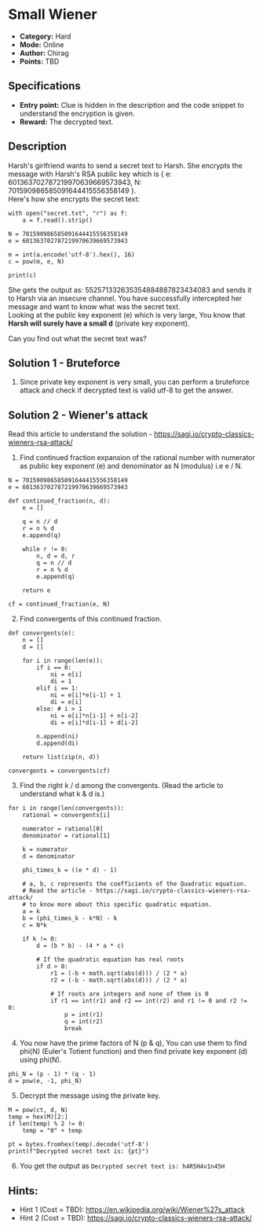# Small Wiener

* **Category:** Hard
* **Mode:** Online
* **Author:** Chirag
* **Points:** TBD

## Specifications

* **Entry point:** Clue is hidden in the description and the code snippet to understand the encryption is given.
* **Reward:** The decrypted text.

## Description

Harsh's girlfriend wants to send a secret text to Harsh. She encrypts the message with Harsh's RSA public key which is { e: 601363702787219970639669573943, N: 701590986585091644415556358149 }.  
Here's how she encrypts the secret text:
```python3
with open("secret.txt", "r") as f:
    a = f.read().strip()

N = 701590986585091644415556358149
e = 601363702787219970639669573943

m = int(a.encode('utf-8').hex(), 16)
c = pow(m, e, N)

print(c)
```
She gets the output as: 552571332635354884887823434083 and sends it to Harsh via an insecure channel. You have successfully intercepted her message and want to know what was the secret text.  
Looking at the public key exponent (e) which is very large, You know that **Harsh will surely have a small d** (private key exponent).

Can you find out what the secret text was?

## Solution 1 - Bruteforce

1. Since private key exponent is very small, you can perform a bruteforce attack and check if decrypted text is valid utf-8 to get the answer.

## Solution 2 - Wiener's attack
Read this article to understand the solution - https://sagi.io/crypto-classics-wieners-rsa-attack/ 

1. Find continued fraction expansion of the rational number with numerator as public key exponent (e) and denominator as N (modulus) i.e e / N.
```python3
N = 701590986585091644415556358149
e = 601363702787219970639669573943

def continued_fraction(n, d):
    e = []

    q = n // d
    r = n % d
    e.append(q)

    while r != 0:
        n, d = d, r
        q = n // d
        r = n % d
        e.append(q)

    return e

cf = continued_fraction(e, N)
```

2. Find convergents of this continued fraction.
```python3
def convergents(e):
    n = [] 
    d = []

    for i in range(len(e)):
        if i == 0:
            ni = e[i]
            di = 1
        elif i == 1:
            ni = e[i]*e[i-1] + 1
            di = e[i]
        else: # i > 1
            ni = e[i]*n[i-1] + n[i-2]
            di = e[i]*d[i-1] + d[i-2]

        n.append(ni)
        d.append(di)

    return list(zip(n, d))

convergents = convergents(cf)
```

3. Find the right k / d among the convergents. (Read the article to understand what k & d is.)  
```python3
for i in range(len(convergents)):
    rational = convergents[i]

    numerator = rational[0]
    denominator = rational[1]
    
    k = numerator
    d = denominator

    phi_times_k = ((e * d) - 1)

    # a, b, c represents the coefficients of the Quadratic equation.
    # Read the article - https://sagi.io/crypto-classics-wieners-rsa-attack/ 
    # to know more about this specific quadratic equation.
    a = k
    b = (phi_times_k - k*N) - k
    c = N*k

    if k != 0:
        d = (b * b) - (4 * a * c)

        # If the quadratic equation has real roots
        if d > 0:
            r1 = (-b + math.sqrt(abs(d))) / (2 * a)
            r2 = (-b - math.sqrt(abs(d))) / (2 * a)

            # If roots are integers and none of them is 0
            if r1 == int(r1) and r2 == int(r2) and r1 != 0 and r2 != 0:
                p = int(r1)
                q = int(r2) 
                break             
```

4. You now have the prime factors of N (p & q), You can use them to find phi(N) (Euler's Totient function) and then find private key exponent (d) using phi(N).
```python3
phi_N = (p - 1) * (q - 1)
d = pow(e, -1, phi_N)
```

5. Decrypt the message using the private key.
```python3
M = pow(ct, d, N)
temp = hex(M)[2:]
if len(temp) % 2 != 0:
    temp = "0" + temp

pt = bytes.fromhex(temp).decode('utf-8')
print(f"Decrypted secret text is: {pt}")
```

6. You get the output as `Decrypted secret text is: h4R5H4v1n45H`

## Hints:

 - Hint 1 (Cost = TBD): https://en.wikipedia.org/wiki/Wiener%27s_attack
 - Hint 2 (Cost = TBD): https://sagi.io/crypto-classics-wieners-rsa-attack/
